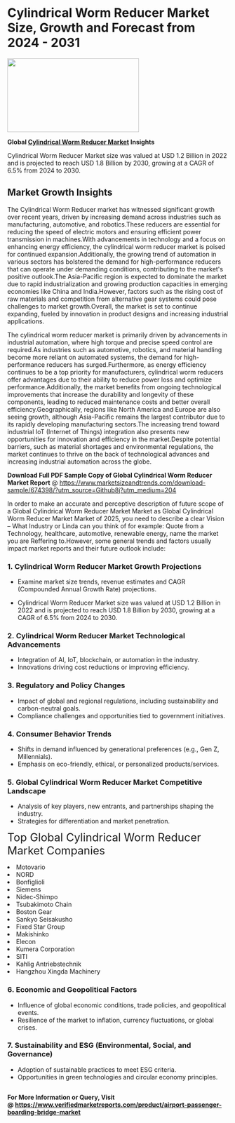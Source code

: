 <H1>Cylindrical Worm Reducer Market Size, Growth and Forecast from 2024 - 2031</H1><img class="aligncenter size-medium wp-image-584254" src="https://thirdeyenews.in/wp-content/uploads/2024/09/Global-Market-Research-300x168.jpeg" alt="" width="300" height="168" /><p><strong>Global&nbsp;<a href="https://www.marketsizeandtrends.com/download-sample/674398/?utm_source=Github8j?utm_medium=204">Cylindrical Worm Reducer Market</a> Insights</strong></p><p>Cylindrical Worm Reducer Market size was valued at USD 1.2 Billion in 2022 and is projected to reach USD 1.8 Billion by 2030, growing at a CAGR of 6.5% from 2024 to 2030.</p><p><h2>Market Growth Insights</h2> <p>The Cylindrical Worm Reducer market has witnessed significant growth over recent years, driven by increasing demand across industries such as manufacturing, automotive, and robotics.These reducers are essential for reducing the speed of electric motors and ensuring efficient power transmission in machines.With advancements in technology and a focus on enhancing energy efficiency, the cylindrical worm reducer market is poised for continued expansion.Additionally, the growing trend of automation in various sectors has bolstered the demand for high-performance reducers that can operate under demanding conditions, contributing to the market's positive outlook.The Asia-Pacific region is expected to dominate the market due to rapid industrialization and growing production capacities in emerging economies like China and India.However, factors such as the rising cost of raw materials and competition from alternative gear systems could pose challenges to market growth.Overall, the market is set to continue expanding, fueled by innovation in product designs and increasing industrial applications.</p> <p>The cylindrical worm reducer market is primarily driven by advancements in industrial automation, where high torque and precise speed control are required.As industries such as automotive, robotics, and material handling become more reliant on automated systems, the demand for high-performance reducers has surged.Furthermore, as energy efficiency continues to be a top priority for manufacturers, cylindrical worm reducers offer advantages due to their ability to reduce power loss and optimize performance.Additionally, the market benefits from ongoing technological improvements that increase the durability and longevity of these components, leading to reduced maintenance costs and better overall efficiency.Geographically, regions like North America and Europe are also seeing growth, although Asia-Pacific remains the largest contributor due to its rapidly developing manufacturing sectors.The increasing trend toward industrial IoT (Internet of Things) integration also presents new opportunities for innovation and efficiency in the market.Despite potential barriers, such as material shortages and environmental regulations, the market continues to thrive on the back of technological advances and increasing industrial automation across the globe.</p> <p><span class=""><strong>Download Full PDF Sample Copy of Global Cylindrical Worm Reducer Market Report</strong> @ <a href="https://www.marketsizeandtrends.com/download-sample/674398/?utm_source=Github8j?utm_medium=204" target="_blank">https://www.marketsizeandtrends.com/download-sample/674398/?utm_source=Github8j?utm_medium=204</a></span></p><p>In order to make an accurate and perceptive description of future scope of a Global&nbsp;Cylindrical Worm Reducer Market Market as Global&nbsp;Cylindrical Worm Reducer Market Market of 2025, you need to describe a clear Vision &ndash; What Industry or Linda can you think of for example: Quote from a Technology, healthcare, automotive, renewable energy, name the market you are Reffering to.However, some general trends and factors usually impact market reports and their future outlook include:</p><h3>1.&nbsp;<strong>Cylindrical Worm Reducer Market Growth Projections</strong></h3><ul><li>Examine market size trends, revenue estimates and CAGR (Compounded Annual Growth Rate) projections.</li><li><p>Cylindrical Worm Reducer Market size was valued at USD 1.2 Billion in 2022 and is projected to reach USD 1.8 Billion by 2030, growing at a CAGR of 6.5% from 2024 to 2030.</p></li></ul><h3>2.&nbsp;<strong>Cylindrical Worm Reducer Market Technological Advancements</strong></h3><ul><li>Integration of AI, IoT, blockchain, or automation in the industry.</li><li>Innovations driving cost reductions or improving efficiency.</li></ul><h3>3.&nbsp;<strong>Regulatory and Policy Changes</strong></h3><ul><li>Impact of global and regional regulations, including sustainability and carbon-neutral goals.</li><li>Compliance challenges and opportunities tied to government initiatives.</li></ul><h3>4.&nbsp;<strong>Consumer Behavior Trends</strong></h3><ul><li>Shifts in demand influenced by generational preferences (e.g., Gen Z, Millennials).</li><li>Emphasis on eco-friendly, ethical, or personalized products/services.</li></ul><h3>5.&nbsp;<strong>Global Cylindrical Worm Reducer Market Competitive Landscape</strong></h3><ul><li>Analysis of key players, new entrants, and partnerships shaping the industry.</li><li>Strategies for differentiation and market penetration.</li></ul><p data-pm-slice="1 1 []"><span style="color: inherit; font-family: inherit; font-size: 25px;">Top Global Cylindrical Worm Reducer Market Companies</span></p><div class="" data-test-id=""><p><li>Motovario</li><li> NORD</li><li> Bonfiglioli</li><li> Siemens</li><li> Nidec-Shimpo</li><li> Tsubakimoto Chain</li><li> Boston Gear</li><li> Sankyo Seisakusho</li><li> Fixed Star Group</li><li> Makishinko</li><li> Elecon</li><li> Kumera Corporation</li><li> SITI</li><li> Kahlig Antriebstechnik</li><li> Hangzhou Xingda Machinery</li></p></div><h3>6.&nbsp;<strong>Economic and Geopolitical Factors</strong></h3><ul><li>Influence of global economic conditions, trade policies, and geopolitical events.</li><li>Resilience of the market to inflation, currency fluctuations, or global crises.</li></ul><h3>7.&nbsp;<strong>Sustainability and ESG (Environmental, Social, and Governance)</strong></h3><ul><li>Adoption of sustainable practices to meet ESG criteria.</li><li>Opportunities in green technologies and circular economy principles.</li></ul><h2><strong style="font-size: 14px;">For More Information or Query, Visit @&nbsp;</strong><a style="background-color: #ffffff; font-size: 14px;" href="https://www.marketsizeandtrends.com/report/cylindrical-worm-reducer-market/" target="_blank">https://www.verifiedmarketreports.com/product/airport-passenger-boarding-bridge-market</a></h2>